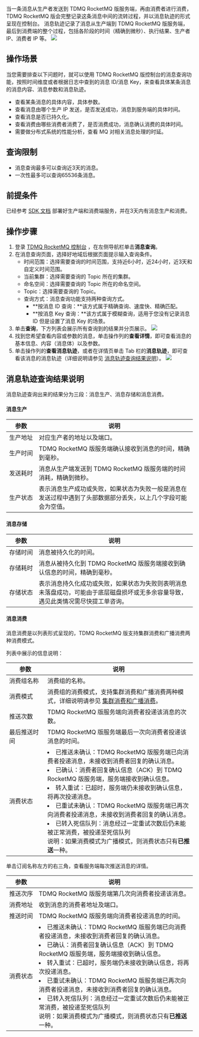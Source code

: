 当一条消息从生产者发送到 TDMQ RocketMQ 版服务端，再由消费者进行消费，TDMQ RocketMQ 版会完整记录这条消息中间的流转过程，并以消息轨迹的形式呈现在控制台。
消息轨迹记录了消息从生产端到 TDMQ RocketMQ 版服务端，最后到消费端的整个过程，包括各阶段的时间（精确到微秒）、执行结果、生产者 IP、消费者 IP 等。
![](https://qcloudimg.tencent-cloud.cn/raw/a8835b388055fc402a545d445c21e4d7.jpg)

## 操作场景

当您需要排查以下问题时，就可以使用 TDMQ RocketMQ 版控制台的消息查询功能，按照时间维度或者根据日志中查到的消息 ID/消息 Key，来查看具体某条消息的消息内容、消息参数和消息轨迹。

- 查看某条消息的具体内容，具体参数。
- 查看消息由哪个生产 IP 发送，是否发送成功，消息到服务端的具体时间。
- 查看消息是否已持久化。
- 查看消费由哪些消费者消费了，是否消费成功，消息确认消费的具体时间。
- 需要做分布式系统的性能分析，查看 MQ 对相关消息处理的时延。

## 查询限制

- 消息查询最多可以查询近3天的消息。
- 一次性最多可以查询65536条消息。

## 前提条件

已经参考 [SDK 文档](https://cloud.tencent.com/document/product/1493/65382) 部署好生产端和消费端服务，并在3天内有消息生产和消费。

## 操作步骤

1. 登录 [TDMQ RocketMQ 控制台](https://console.cloud.tencent.com/tdmq/rocket-cluster) ，在左侧导航栏单击**消息查询**。
2. 在消息查询页面，选择好地域后根据页面提示输入查询条件。
   - 时间范围：选择需要查询的时间范围，支持近6小时，近24小时，近3天和自定义时间范围。
   - 当前集群：选择需要查询的 Topic 所在的集群。
   - 命名空间：选择需要查询的 Topic 所在的命名空间。
   - Topic：选择需要查询的 Topic。
   - 查询方式：消息查询功能支持两种查询方式。
     - **按消息 ID 查询：**该方式属于精确查询、速度快、精确匹配。
     - **按消息 Key 查询：**该方式属于模糊查询，适用于您没有记录消息 ID 但是设置了消息 Key 的场景。
3. 单击**查询**，下方列表会展示所有查询到的结果并分页展示。
![](https://qcloudimg.tencent-cloud.cn/raw/e64e03f1f7aff564e6234e4100ed6660.png)
4. 找到您希望查看内容或参数的消息，单击操作列的**查看详情**，即可查看消息的基本信息、内容（消息体）以及参数。
5. 单击操作列的**查看消息轨迹**，或者在详情页单击 Tab 栏的**消息轨迹**，即可查看该消息的消息轨迹（详细说明请参见 [消息轨迹查询结果说明](#1)）。
![](https://qcloudimg.tencent-cloud.cn/raw/26e01a17a960deb774f23a832d22003c.png)

<span id="1"></span>

## 消息轨迹查询结果说明

消息轨迹查询出来的结果分为三段：消息生产、消息存储和消息消费。

#### 消息生产

| 参数                  | 说明                                                         |
| --------------------- | ------------------------------------------------------------ |
| <nobr>生产地址</nobr> | 对应生产者的地址以及端口。                                   |
| 生产时间              | TDMQ RocketMQ 版服务端确认接收到消息的时间，精确到毫秒。     |
| 发送耗时              | 消息从生产端发送到 TDMQ RocketMQ 版服务端的时间消耗，精确到微秒。 |
| 生产状态              | 表示消息生产成功或失败，如果状态为失败一般是消息在发送过程中遇到了头部数据部分丢失，以上几个字段可能会为空值。 |

#### 消息存储

| 参数                  | 说明                                                         |
| --------------------- | ------------------------------------------------------------ |
| <nobr>存储时间</nobr> | 消息被持久化的时间。                                         |
| 存储耗时              | 消息从被持久化到 TDMQ RocketMQ 版服务端接收到确认信息的时间，精确到毫秒。 |
| 存储状态              | 表示消息持久化成功或失败，如果状态为失败则表明消息未落盘成功，可能由于底层磁盘损坏或无多余容量导致，遇见此类情况需尽快提工单咨询。 |

#### 消息消费

消息消费是以列表形式呈现的，TDMQ RocketMQ 版支持集群消费和广播消费两种消费模式。

列表中展示的信息说明：

| 参数                    | 说明                                                         |
| ----------------------- | ------------------------------------------------------------ |
| <nobr>消费组名称</nobr> | 消费组的名称。                                               |
| 消费模式                | 消费组的消费模式，支持集群消费和广播消费两种模式，详细说明请参见 [集群消费和广播消费](https://cloud.tencent.com/document/product/1493/61588)。 |
| 推送次数                | TDMQ RocketMQ 版服务端向消费者投递该消息的次数。             |
| 最后推送时间            | TDMQ RocketMQ 版服务端最后一次向消费者投递该消息的时间。     |
| 消费状态                | <li>已推送未确认：TDMQ RocketMQ 版服务端已向消费者投递消息，未接收到消费者回复的确认消息。</li><li>已确认：消费者回复确认信息（ACK）到 TDMQ RocketMQ 版服务端，服务端接收到确认信息。</li><li>转入重试：已超时，服务端仍未接收到确认信息，将再次投递消息。</li><li>已重试未确认：TDMQ RocketMQ 版服务端已再次向消费者投递消息，未接收到消费者回复的确认消息。</li><li>已转入死信队列：消息经过一定重试次数后仍未能被正常消费，被投递至死信队列</li>说明：如果消费模式为广播模式，则消费状态只有**已推送**一种。 |

单击订阅名称左方的右三角，查看服务端每次推送消息的详情。

| 参数                  | 说明                                                         |
| --------------------- | ------------------------------------------------------------ |
| <nobr>推送次序</nobr> | TDMQ RocketMQ 版服务端第几次向消费者投递该消息。             |
| 消费地址              | 收到消息的消费者地址及端口。                                 |
| 推送时间              | TDMQ RocketMQ 版服务端向消费者投递消息的时间。               |
| 消费状态              | <li>已推送未确认：TDMQ RocketMQ 版服务端已向消费者投递消息，未接收到消费者回复的确认消息。</li><li>已确认：消费者回复确认信息（ACK）到 TDMQ RocketMQ 版服务端，服务端接收到确认信息。</li><li>转入重试：已超时，服务端仍未接收到确认信息，将再次投递消息。</li><li>已重试未确认：TDMQ RocketMQ 版服务端已再次向消费者投递消息，未接收到消费者回复的确认消息。</li><li>已转入死信队列：消息经过一定重试次数后仍未能被正常消费，被投递至死信队列</li>说明：如果消费模式为广播模式，则消费状态只有**已推送**一种。 |

